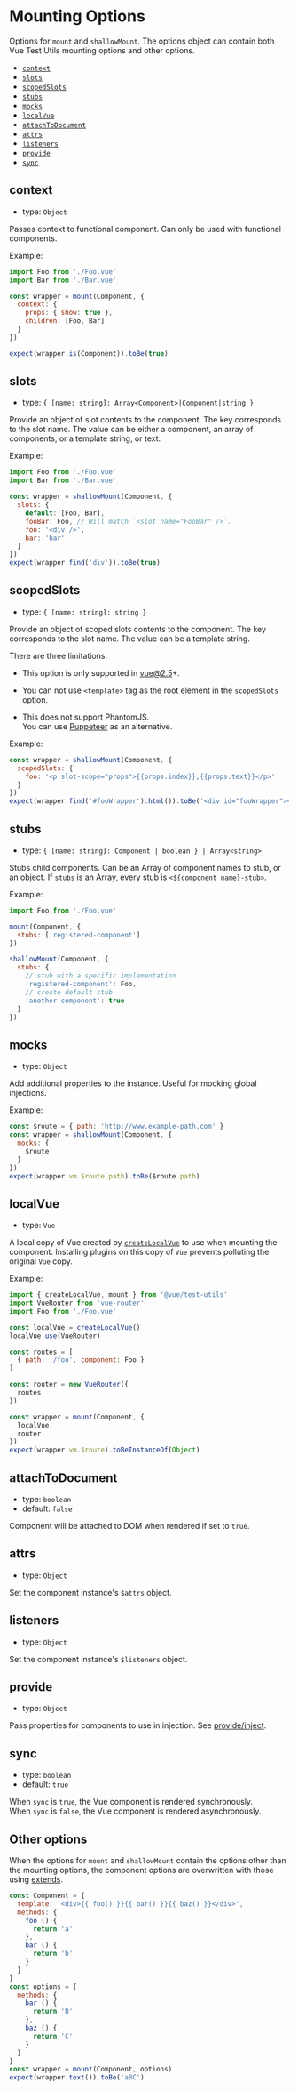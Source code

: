 # Mounting Options

Options for `mount` and `shallowMount`. The options object can contain both Vue Test Utils mounting options and other options.

- [`context`](#context)
- [`slots`](#slots)
- [`scopedSlots`](#scopedslots)
- [`stubs`](#stubs)
- [`mocks`](#mocks)
- [`localVue`](#localvue)
- [`attachToDocument`](#attachtodocument)
- [`attrs`](#attrs)
- [`listeners`](#listeners)
- [`provide`](#provide)
- [`sync`](#sync)

## context

- type: `Object`

Passes context to functional component. Can only be used with functional components.

Example:

```js
import Foo from './Foo.vue'
import Bar from './Bar.vue'

const wrapper = mount(Component, {
  context: {
    props: { show: true },
    children: [Foo, Bar]
  }
})

expect(wrapper.is(Component)).toBe(true)
```

## slots

- type: `{ [name: string]: Array<Component>|Component|string }`

Provide an object of slot contents to the component. The key corresponds to the slot name. The value can be either a component, an array of components, or a template string, or text.

Example:

```js
import Foo from './Foo.vue'
import Bar from './Bar.vue'

const wrapper = shallowMount(Component, {
  slots: {
    default: [Foo, Bar],
    fooBar: Foo, // Will match `<slot name="FooBar" />`.
    foo: '<div />',
    bar: 'bar'
  }
})
expect(wrapper.find('div')).toBe(true)
```

## scopedSlots

- type: `{ [name: string]: string }`

Provide an object of scoped slots contents to the component. The key corresponds to the slot name. The value can be a template string.

There are three limitations.

* This option is only supported in vue@2.5+.

* You can not use `<template>` tag as the root element in the `scopedSlots` option.

* This does not support PhantomJS.  
You can use [Puppeteer](https://github.com/karma-runner/karma-chrome-launcher#headless-chromium-with-puppeteer) as an alternative.

Example:

```js
const wrapper = shallowMount(Component, {
  scopedSlots: {
    foo: '<p slot-scope="props">{{props.index}},{{props.text}}</p>'
  }
})
expect(wrapper.find('#fooWrapper').html()).toBe('<div id="fooWrapper"><p>0,text1</p><p>1,text2</p><p>2,text3</p></div>')
```

## stubs

- type: `{ [name: string]: Component | boolean } | Array<string>`

Stubs child components. Can be an Array of component names to stub, or an object. If `stubs` is an Array, every stub is `<${component name}-stub>`.

Example:

```js
import Foo from './Foo.vue'

mount(Component, {
  stubs: ['registered-component']
})

shallowMount(Component, {
  stubs: {
    // stub with a specific implementation
    'registered-component': Foo,
    // create default stub
    'another-component': true
  }
})
```

## mocks

- type: `Object`

Add additional properties to the instance. Useful for mocking global injections.

Example:

```js
const $route = { path: 'http://www.example-path.com' }
const wrapper = shallowMount(Component, {
  mocks: {
    $route
  }
})
expect(wrapper.vm.$route.path).toBe($route.path)
```

## localVue

- type: `Vue`

A local copy of Vue created by [`createLocalVue`](./createLocalVue.md) to use when mounting the component. Installing plugins on this copy of `Vue` prevents polluting the original `Vue` copy.

Example:

```js
import { createLocalVue, mount } from '@vue/test-utils'
import VueRouter from 'vue-router'
import Foo from './Foo.vue'

const localVue = createLocalVue()
localVue.use(VueRouter)

const routes = [
  { path: '/foo', component: Foo }
]

const router = new VueRouter({
  routes
})

const wrapper = mount(Component, {
  localVue,
  router
})
expect(wrapper.vm.$route).toBeInstanceOf(Object)
```

## attachToDocument

- type: `boolean`
- default: `false`

Component will be attached to DOM when rendered if set to `true`.

## attrs

- type: `Object`

Set the component instance's `$attrs` object.

## listeners

- type: `Object`

Set the component instance's `$listeners` object.

## provide

- type: `Object`

Pass properties for components to use in injection. See [provide/inject](https://vuejs.org/v2/api/#provide-inject).

## sync

- type: `boolean`
- default: `true`

When `sync` is `true`, the Vue component is rendered synchronously.  
When `sync` is `false`, the Vue component is rendered asynchronously.

## Other options

When the options for `mount` and `shallowMount` contain the options other than the mounting options, the component options are overwritten with those using [extends](https://vuejs.org/v2/api/#extends).

```js
const Component = {
  template: '<div>{{ foo() }}{{ bar() }}{{ baz() }}</div>',
  methods: {
    foo () {
      return 'a'
    },
    bar () {
      return 'b'
    }
  }
}
const options = {
  methods: {
    bar () {
      return 'B'
    },
    baz () {
      return 'C'
    }
  }
}
const wrapper = mount(Component, options)
expect(wrapper.text()).toBe('aBC')
```
